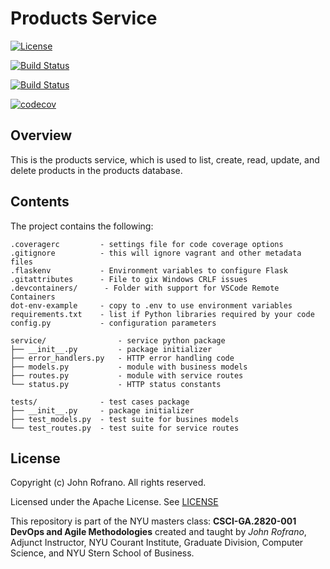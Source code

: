 # Products Service

[![License](https://img.shields.io/badge/License-Apache_2.0-blue.svg)](https://opensource.org/licenses/Apache-2.0)

[![Build Status](https://github.com/NYU-DevOps-Class-Product-Squad/products/actions/workflows/TDD.yml/badge.svg)](https://github.com/NYU-DevOps-Class-Product-Squad/products/actions)

[![Build Status](https://github.com/NYU-DevOps-Class-Product-Squad/products/actions/workflows/BDD.yml/badge.svg)](https://github.com/NYU-DevOps-Class-Product-Squad/products/actions)

[![codecov](https://codecov.io/gh/NYU-DevOps-Class-Product-Squad/products/branch/main/graph/badge.svg?token=XAFTPW0V0T)](https://codecov.io/gh/NYU-DevOps-Class-Product-Squad/products)



## Overview

This is the products service, which is used to list, create, read, update, and delete products in the products database.

## Contents

The project contains the following:

```text
.coveragerc         - settings file for code coverage options
.gitignore          - this will ignore vagrant and other metadata files
.flaskenv           - Environment variables to configure Flask
.gitattributes      - File to gix Windows CRLF issues
.devcontainers/      - Folder with support for VSCode Remote Containers
dot-env-example     - copy to .env to use environment variables
requirements.txt    - list if Python libraries required by your code
config.py           - configuration parameters

service/                - service python package
├── __init__.py         - package initializer
├── error_handlers.py   - HTTP error handling code
├── models.py           - module with business models
├── routes.py           - module with service routes
└── status.py           - HTTP status constants

tests/              - test cases package
├── __init__.py     - package initializer
├── test_models.py  - test suite for busines models
└── test_routes.py  - test suite for service routes
```

## License

Copyright (c) John Rofrano. All rights reserved.

Licensed under the Apache License. See [LICENSE](LICENSE)

This repository is part of the NYU masters class: **CSCI-GA.2820-001 DevOps and Agile Methodologies** created and taught by *John Rofrano*, Adjunct Instructor, NYU Courant Institute, Graduate Division, Computer Science, and NYU Stern School of Business.
